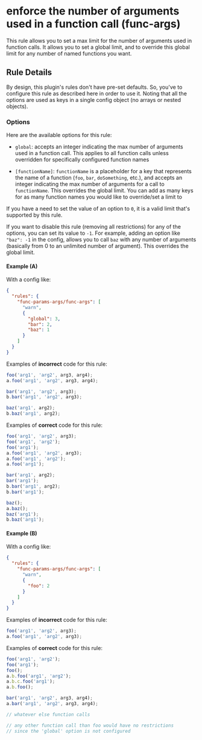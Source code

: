 # enforce the number of arguments used in a function call (func-args)

This rule allows you to set a max limit for the number of arguments used in function calls. It allows you to set a global limit, and to override this global limit for any number of named functions you want.

## Rule Details

By design, this plugin's rules don't have pre-set defaults. So, you've to configure this rule as described here in order to use it. Noting that all the options are used as keys in a single config object (no arrays or nested objects).

### Options

Here are the available options for this rule:

- `global`: accepts an integer indicating the max number of arguments used in a function call. This applies to all function calls unless overridden for specifically configured function names

- `[functionName]`: `functionName` is a placeholder for a key that represents the name of a function (`foo`, `bar`, `doSomething`, etc.), and accepts an integer indicating the max number of arguments for a call to `functionName`. This overrides the global limit. You can add as many keys for as many function names you would like to override/set a limit to

If you have a need to set the value of an option to `0`, it is a valid limit that's supported by this rule.

If you want to disable this rule (removing all restrictions) for any of the options, you can set its value to `-1`. For example, adding an option like `"baz": -1` in the config, allows you to call `baz` with any number of arguments (basically from 0 to an unlimited number of argument). This overrides the global limit.

#### Example (A)

With a config like:

```json
{
  "rules": {
    "func-params-args/func-args": [
      "warn",
      {
        "global": 3,
        "bar": 2,
        "baz": 1
      }
    ]
  }
}
```

Examples of **incorrect** code for this rule:

```js
foo('arg1', 'arg2', arg3, arg4);
a.foo('arg1', 'arg2', arg3, arg4);

bar('arg1', 'arg2', arg3);
b.bar('arg1', 'arg2', arg3);

baz('arg1', arg2);
b.baz('arg1', arg2);
```

Examples of **correct** code for this rule:

```js
foo('arg1', 'arg2', arg3);
foo('arg1', 'arg2');
foo('arg1');
a.foo('arg1', 'arg2', arg3);
a.foo('arg1', 'arg2');
a.foo('arg1');

bar('arg1', arg2);
bar('arg1');
b.bar('arg1', arg2);
b.bar('arg1');

baz();
a.baz();
baz('arg1');
b.baz('arg1');
```

#### Example (B)

With a config like:

```json
{
  "rules": {
    "func-params-args/func-args": [
      "warn",
      {
        "foo": 2
      }
    ]
  }
}
```

Examples of **incorrect** code for this rule:

```js
foo('arg1', 'arg2', arg3);
a.foo('arg1', 'arg2', arg3);
```

Examples of **correct** code for this rule:

```js
foo('arg1', 'arg2');
foo('arg1');
foo();
a.b.foo('arg1', 'arg2');
a.b.c.foo('arg1');
a.b.foo();

bar('arg1', 'arg2', arg3, arg4);
a.bar('arg1', 'arg2', arg3, arg4);

// whatever else function calls

// any other function call than foo would have no restrictions
// since the 'global' option is not configured
```
